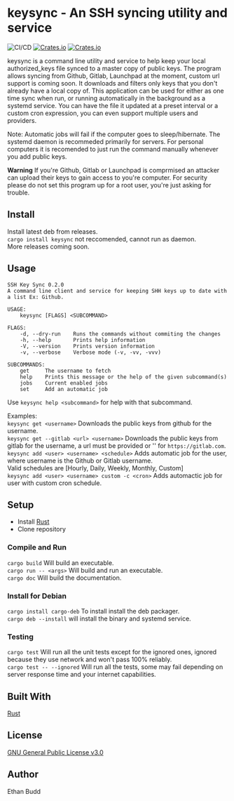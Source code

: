 # keysync - An SSH syncing utility and service

![CI/CD](https://github.com/budde25/ssh-key-sync/workflows/CI/CD/badge.svg)
[![Crates.io](https://img.shields.io/crates/v/keysync)](https://crates.io/crates/keysync)
[![Crates.io](https://img.shields.io/crates/d/keysync)](https://crates.io/crates/keysync)

keysync is a command line utility and service to help keep your local authorized_keys file synced to a master copy of public keys. The program allows syncing from Github, Gitlab, Launchpad at the moment, custom url support is coming soon. It downloads and filters only keys that you don't already have a local copy of. This application can be used for either as one time sync when run, or running automatically in the background as a systemd service. You can have the file it updated at a preset interval or a custom cron expression, you can even support multiple users and providers.  

Note: Automatic jobs will fail if the computer goes to sleep/hibernate. The systemd daemon is recommeded primarily for servers. For personal computers it is recomended to just run the command manually whenever you add public keys.

**Warning** If you're Github, Gitlab or Launchpad is comprmised an attacker can upload their keys to gain access to you're computer. For security please do not set this program up for a root user, you're just asking for trouble.

## Install

Install latest deb from releases.  
`cargo install keysync` not reccomended, cannot run as daemon.  
More releases coming soon.  

## Usage

```
SSH Key Sync 0.2.0
A command line client and service for keeping SHH keys up to date with a list Ex: Github.

USAGE:
    keysync [FLAGS] <SUBCOMMAND>

FLAGS:
    -d, --dry-run    Runs the commands without commiting the changes
    -h, --help       Prints help information
    -V, --version    Prints version information
    -v, --verbose    Verbose mode (-v, -vv, -vvv)

SUBCOMMANDS:
    get     The username to fetch
    help    Prints this message or the help of the given subcommand(s)
    jobs    Current enabled jobs
    set     Add an automatic job
```

Use `keysync help <subcommand>` for help with that subcommand.
  
Examples:  
`keysync get <username>` Downloads the public keys from github for the username.  
`keysync get --gitlab <url> <username>` Downloads the public keys from gitlab for the username, a url must be provided or '' for `https://gitlab.com`.  
`keysync add <user> <username> <schedule>` Adds automatic job for the user, where username is the Github or Gitlab username.  
Valid schedules are [Hourly, Daily, Weekly, Monthly, Custom]  
`keysync add <user> <username> custom -c <cron>` Adds automactic job for user with custom cron schedule.  

## Setup

* Install [Rust](https://www.rust-lang.org/tools/install)  
* Clone repository

### Compile and Run

`cargo build` Will build an executable.  
`cargo run -- <args>` Will build and run an executable.  
`cargo doc` Will build the documentation.  

### Install for Debian

`cargo install cargo-deb` To install install the deb packager.  
`cargo deb --install` will install the binary and systemd service.  

### Testing

`cargo test` Will run all the unit tests except for the ignored ones, ignored because they use network and won't pass 100% reliably.  
`cargo test -- --ignored` Will run all the tests, some may fail depending on server response time and your internet capabilities.  

## Built With

[Rust](https://www.rust-lang.org/)

## License

[GNU General Public License v3.0](https://github.com/budde25/ssh-key-sync/blob/master/LICENSE)  

## Author

Ethan Budd
